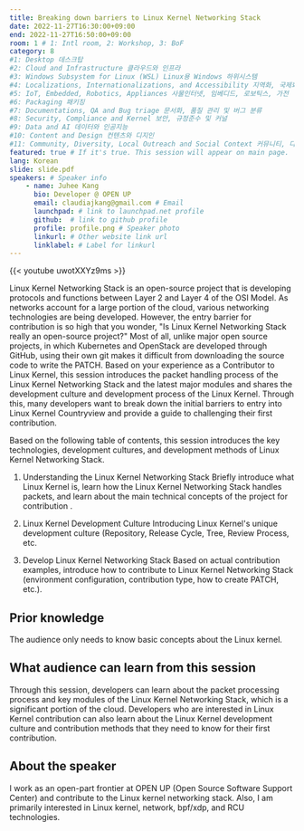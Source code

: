 ```yaml
---
title: Breaking down barriers to Linux Kernel Networking Stack
date: 2022-11-27T16:30:00+09:00
end: 2022-11-27T16:50:00+09:00
room: 1 # 1: Intl room, 2: Workshop, 3: BoF
category: 8
#1: Desktop 데스크탑
#2: Cloud and Infrastructure 클라우드와 인프라
#3: Windows Subsystem for Linux (WSL) Linux용 Windows 하위시스템
#4: Localizations, Internationalizations, and Accessibility 지역화, 국제화 및 접근성
#5: IoT, Embedded, Robotics, Appliances 사물인터넷, 임베디드, 로보틱스, 가전
#6: Packaging 패키징
#7: Documentations, QA and Bug triage 문서화, 품질 관리 및 버그 분류
#8: Security, Compliance and Kernel 보안, 규정준수 및 커널
#9: Data and AI 데이터와 인공지능
#10: Content and Design 컨텐츠와 디지인
#11: Community, Diversity, Local Outreach and Social Context 커뮤니티, 다양성, 지역 사회 협력과 사회적 관점
featured: true # If it's true. This session will appear on main page.
lang: Korean
slide: slide.pdf
speakers: # Speaker info
    - name: Juhee Kang
      bio: Developer @ OPEN UP
      email: claudiajkang@gmail.com # Email
      launchpad: # link to launchpad.net profile
      github:  # link to github profile
      profile: profile.png # Speaker photo
      linkurl: # Other website link url
      linklabel: # Label for linkurl
---
```


{{< youtube uwotXXYz9ms >}}

Linux Kernel Networking Stack is an open-source project that is developing protocols and functions between Layer 2 and Layer 4 of the OSI Model. As networks account for a large portion of the cloud, various networking technologies are being developed. However, the entry barrier for contribution is so high that you wonder, "Is Linux Kernel Networking Stack really an open-source project?" Most of all, unlike major open source projects, in which Kubernetes and OpenStack are developed through GitHub, using their own git makes it difficult from downloading the source code to write the PATCH.
Based on your experience as a Contributor to Linux Kernel, this session introduces the packet handling process of the Linux Kernel Networking Stack and the latest major modules and shares the development culture and development process of the Linux Kernel. Through this, many developers want to break down the initial barriers to entry into Linux Kernel Countryview and provide a guide to challenging their first contribution. 

Based on the following table of contents, this session introduces the key technologies, development cultures, and development methods of Linux Kernel Networking Stack.

1. Understanding the Linux Kernel Networking Stack
Briefly introduce what Linux Kernel is, learn how the Linux Kernel Networking Stack handles packets, and learn about the main technical concepts of the project for contribution .

2. Linux Kernel Development Culture
Introducing Linux Kernel's unique development culture (Repository, Release Cycle, Tree, Review Process, etc.

3. Develop Linux Kernel Networking Stack 
Based on actual contribution examples, introduce how to contribute to Linux Kernel Networking Stack (environment configuration, contribution type, how to create PATCH, etc.).

## Prior knowledge
The audience only needs to know basic concepts about the Linux kernel. 

## What audience can learn from this session
Through this session, developers can learn about the packet processing process and key modules of the Linux Kernel Networking Stack, which is a significant portion of the cloud. Developers who are interested in Linux Kernel contribution can also learn about the Linux Kernel development culture and contribution methods that they need to know for their first contribution.

## About the speaker
I work as an open-part frontier at OPEN UP (Open Source Software Support Center) and contribute to the Linux kernel networking stack. Also, I am primarily interested in Linux kernel, network, bpf/xdp, and RCU technologies.